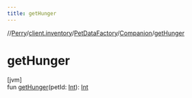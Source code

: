 ```yaml
---
title: getHunger
---
```

//[Perry](../../../../index.html)/[client.inventory](../../index.html)/[PetDataFactory](../index.html)/[Companion](index.html)/[getHunger](get-hunger.html)



# getHunger



[jvm]\
fun [getHunger](get-hunger.html)(petId: [Int](https://kotlinlang.org/api/latest/jvm/stdlib/kotlin/-int/index.html)): [Int](https://kotlinlang.org/api/latest/jvm/stdlib/kotlin/-int/index.html)




